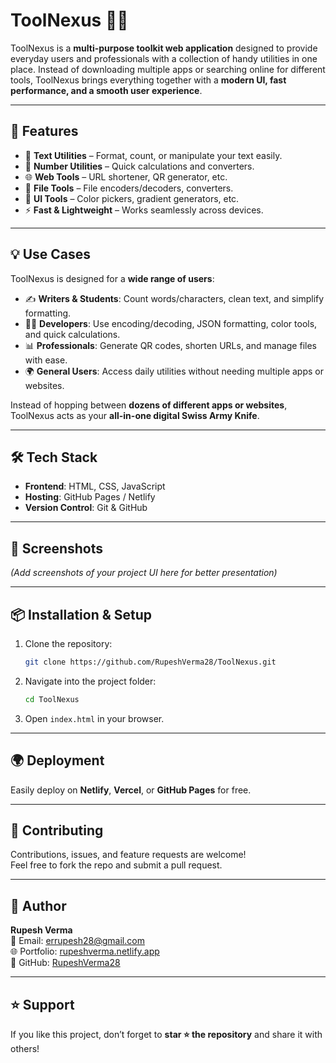 # ToolNexus 🔧✨

ToolNexus is a **multi-purpose toolkit web application** designed to provide everyday users and professionals with a collection of handy utilities in one place. Instead of downloading multiple apps or searching online for different tools, ToolNexus brings everything together with a **modern UI, fast performance, and a smooth user experience**.

---

## 🚀 Features
- 📝 **Text Utilities** – Format, count, or manipulate your text easily.
- 🔢 **Number Utilities** – Quick calculations and converters.
- 🌐 **Web Tools** – URL shortener, QR generator, etc.
- 📂 **File Tools** – File encoders/decoders, converters.
- 🎨 **UI Tools** – Color pickers, gradient generators, etc.
- ⚡ **Fast & Lightweight** – Works seamlessly across devices.

---

## 💡 Use Cases
ToolNexus is designed for a **wide range of users**:
- ✍️ **Writers & Students**: Count words/characters, clean text, and simplify formatting.
- 👨‍💻 **Developers**: Use encoding/decoding, JSON formatting, color tools, and quick calculations.
- 📊 **Professionals**: Generate QR codes, shorten URLs, and manage files with ease.
- 🌍 **General Users**: Access daily utilities without needing multiple apps or websites.

Instead of hopping between **dozens of different apps or websites**, ToolNexus acts as your **all-in-one digital Swiss Army Knife**.

---

## 🛠️ Tech Stack
- **Frontend**: HTML, CSS, JavaScript  
- **Hosting**: GitHub Pages / Netlify  
- **Version Control**: Git & GitHub  

---

## 📸 Screenshots  
*(Add screenshots of your project UI here for better presentation)*  

---

## 📦 Installation & Setup
1. Clone the repository:
   ```bash
   git clone https://github.com/RupeshVerma28/ToolNexus.git
   ```
2. Navigate into the project folder:
   ```bash
   cd ToolNexus
   ```
3. Open `index.html` in your browser.

---

## 🌍 Deployment
Easily deploy on **Netlify**, **Vercel**, or **GitHub Pages** for free.  

---

## 🤝 Contributing
Contributions, issues, and feature requests are welcome!  
Feel free to fork the repo and submit a pull request.  

---

## 👤 Author
**Rupesh Verma**  
📧 Email: [errupesh28@gmail.com](mailto:errupesh28@gmail.com)  
🌐 Portfolio: [rupeshverma.netlify.app](https://rupeshverma.netlify.app)  
🐙 GitHub: [RupeshVerma28](https://github.com/RupeshVerma28)  

---

## ⭐ Support
If you like this project, don’t forget to **star ⭐ the repository** and share it with others!  
